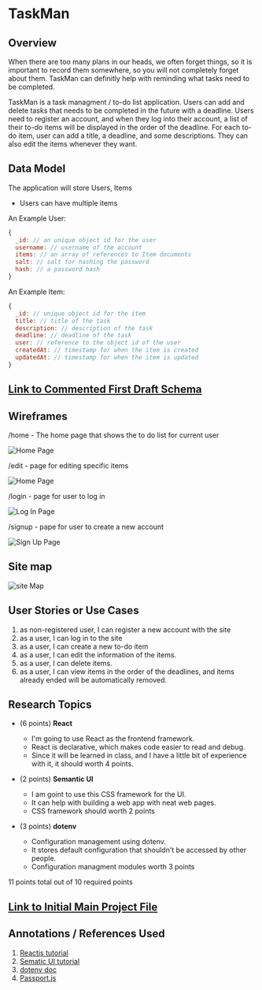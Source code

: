 # TaskMan

## Overview

When there are too many plans in our heads, we often forget things, so it is important to record them somewhere, so you will not completely forget about them. TaskMan can definitly help with reminding what tasks need to be completed.

TaskMan is a task managment / to-do list application. Users can add and delete tasks that needs to be completed in the future with a deadline. Users need to register an account, and when they log into their account, a list of their to-do items will be displayed in the order of the deadline. For each to-do item, user can add a title, a deadline, and some descriptions. They can also edit the items whenever they want.

## Data Model

The application will store Users, Items

* Users can have multiple items

An Example User:

```javascript
{
  _id: // an unique object id for the user
  username: // username of the account
  items: // an array of references to Item documents
  salt: // salt for hashing the password
  hash: // a password hash
}
```

An Example Item:

```javascript
{
  _id: // unique object id for the item
  title: // title of the task
  description: // description of the task
  deadline: // deadline of the task
  user: // reference to the object id of the user
  createdAt: // timestamp for when the item is created
  updatedAt: // timestamp for when the item is updated
}
```

## [Link to Commented First Draft Schema](db.mjs) 

## Wireframes

/home - The home page that shows the to do list for current user

![Home Page](documentation/home.jpeg)

/edit - page for editing specific items

![Home Page](documentation/Edit.jpeg)

/login - page for user to log in

![Log In Page](documentation/Login.jpeg)

/signup - pape for user to create a new account

![Sign Up Page](documentation/Signup.jpeg)

## Site map

![site Map](documentation/siteMap.jpeg)

## User Stories or Use Cases

1. as non-registered user, I can register a new account with the site
2. as a user, I can log in to the site
3. as a user, I can create a new to-do item
4. as a user, I can edit the information of the items.
5. as a user, I can delete items.
6. as a user, I can view items in the order of the deadlines, and items already ended will be automatically removed.

## Research Topics

* (6 points) **React**
    * I'm going to use React as the frontend framework. 
    * React is declarative, which makes code easier to read and debug.
    * Since it will be learned in class, and I have a little bit of experience with it, it should worth 4 points.
* (2 points) **Semantic UI**
    * I am goint to use this CSS framework for the UI.
    * It can help with building a web app with neat web pages.
    * CSS framework should worth 2 points

* (3 points) **dotenv**
    * Configuration management using dotenv.
    * It stores default configuration that shouldn't be accessed by other people.
    * Configuration managment modules worth 3 points

11 points total out of 10 required points

## [Link to Initial Main Project File](app.mjs) 

## Annotations / References Used

1. [Reactjs tutorial](https://reactjs.org/tutorial/tutorial.html)
2. [Sematic UI tutorial](https://semantic-ui.com/introduction/getting-started.html)
3. [dotenv doc](https://www.npmjs.com/package/dotenv)
4. [Passport.js](https://www.passportjs.org/)

